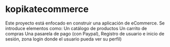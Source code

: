 # kopikatecommerce
Este proyecto está enfocado en construir una aplicación de eCommerce. Se introduce elementos como:  Un catálogo de productos Un carrito de compras Una pasarela de pago (con Paypal), Registro de usuario e inicio de sesión, zona login donde el usuario pueda ver su perfil)
